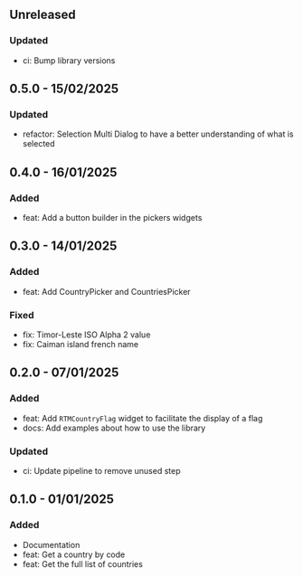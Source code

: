 ## Unreleased
### Updated
- ci: Bump library versions

## 0.5.0 - 15/02/2025
### Updated
- refactor: Selection Multi Dialog to have a better understanding of what is selected

## 0.4.0 - 16/01/2025
### Added
- feat: Add a button builder in the pickers widgets

## 0.3.0 - 14/01/2025
### Added
- feat: Add CountryPicker and CountriesPicker

### Fixed
- fix: Timor-Leste ISO Alpha 2 value
- fix: Caiman island french name

## 0.2.0 - 07/01/2025
### Added
- feat: Add `RTMCountryFlag` widget to facilitate the display of a flag
- docs: Add examples about how to use the library

### Updated
- ci: Update pipeline to remove unused step

## 0.1.0 - 01/01/2025
### Added
- Documentation
- feat: Get a country by code
- feat: Get the full list of countries
